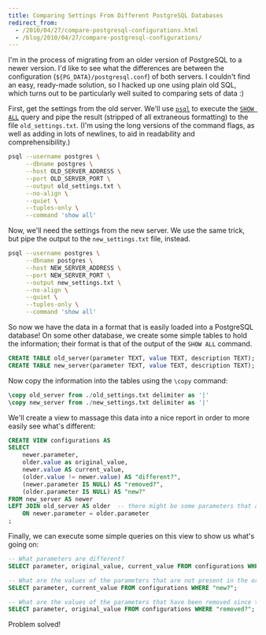 ```yaml
---
title: Comparing Settings From Different PostgreSQL Databases
redirect_from:
  - /2010/04/27/compare-postgresql-configurations.html
  - /blog/2010/04/27/compare-postgresql-configurations/
---
```


I'm in the process of migrating from an older version of PostgreSQL to
a newer version.  I'd like to see what the differences are between the
configuration (`${PG_DATA}/postgresql.conf`) of both servers.  I
couldn't find an easy, ready-made solution, so I hacked up one using
plain old SQL, which turns out to be particularly well suited to
comparing sets of data :)

First, get the settings from the old server.  We'll use [`psql`][psql]
to execute the [`SHOW ALL`][showall] query and pipe the result
(stripped of all extraneous formatting) to the file
`old_settings.txt`.  (I'm using the long versions of the command
flags, as well as adding in lots of newlines, to aid in readability
and comprehensibility.)

``` bash
psql --username postgres \
     --dbname postgres \
     --host OLD_SERVER_ADDRESS \
     --port OLD_SERVER_PORT \
     --output old_settings.txt \
     --no-align \
     --quiet \
     --tuples-only \
     --command 'show all'
```

Now, we'll need the settings from the new server.  We use the same
trick, but pipe the output to the `new_settings.txt` file, instead.

``` bash
psql --username postgres \
     --dbname postgres \
     --host NEW_SERVER_ADDRESS \
     --port NEW_SERVER_PORT \
     --output new_settings.txt \
     --no-align \
     --quiet \
     --tuples-only \
     --command 'show all'
```

So now we have the data in a format that is easily loaded into a
PostgreSQL database!  On some other database, we create some simple
tables to hold the information; their format is that of the output of
the `SHOW ALL` command.

``` sql
CREATE TABLE old_server(parameter TEXT, value TEXT, description TEXT);
CREATE TABLE new_server(parameter TEXT, value TEXT, description TEXT);
```

Now copy the information into the tables using the `\copy` command:

``` sql
\copy old_server from ./old_settings.txt delimiter as '|'
\copy new_server from ./new_settings.txt delimiter as '|'
```

We'll create a view to massage this data into a nice report in order
to more easily see what's different:

``` sql
CREATE VIEW configurations AS
SELECT
    newer.parameter,
    older.value as original_value,
    newer.value AS current_value,
    (older.value != newer.value) AS "different?",
    (newer.parameter IS NULL) AS "removed?",
    (older.parameter IS NULL) AS "new?"
FROM new_server AS newer
LEFT JOIN old_server AS older  -- there might be some parameters that are no longer there
    ON newer.parameter = older.parameter
;
```

Finally, we can execute some simple queries on this view to show us
what's going on:

``` sql
-- What parameters are different?
SELECT parameter, original_value, current_value FROM configurations WHERE "different?";

-- What are the values of the parameters that are not present in the original configuration?
SELECT parameter, current_value FROM configurations WHERE "new?";

-- What are the values of the parameters that have been removed since the original database version?
SELECT parameter, original_value FROM configurations WHERE "removed?";
```

Problem solved!

[showall]:http://www.postgresql.org/docs/current/interactive/sql-show.html
[psql]:http://www.postgresql.org/docs/current/interactive/app-psql.html
